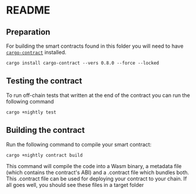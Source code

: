 # README #

## Preparation

For building the smart contracts found in this folder you will need to have [`cargo-contract`](https://github.com/paritytech/cargo-contract) installed.

```
cargo install cargo-contract --vers 0.8.0 --force --locked
```

## Testing the contract

To run off-chain tests that written at the end of the contract you can run the following command

```
cargo +nightly test
```

## Building the contract

Run the following command to compile your smart contract:

```
cargo +nightly contract build

```

This command will compile the code into a Wasm binary, a metadata file (which contains the contract's ABI) and a .contract file which bundles both. This .contract file can be used for deploying your contract to your chain. If all goes well, you should see these files in a target folder

